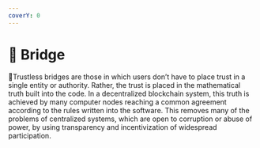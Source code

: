 ```yaml
---
coverY: 0
---
```


# 📌 Bridge

:clap:Trustless bridges are those in which users don’t have to place trust in a single entity or authority. Rather, the trust is placed in the mathematical truth built into the code. In a decentralized blockchain system, this truth is achieved by many computer nodes reaching a common agreement according to the rules written into the software. This removes many of the problems of centralized systems, which are open to corruption or abuse of power, by using transparency and incentivization of widespread participation.
